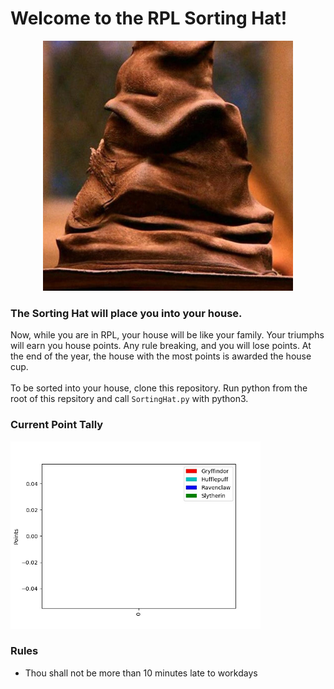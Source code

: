 # Welcome to the RPL Sorting Hat!

<center>
<img src="/assets/theHat.jpeg" width="400">
</center>

### The Sorting Hat will place you into your house.
Now, while you are in RPL, your house will be like your family. Your triumphs will earn you house points. Any rule breaking, and you will lose points. At the end of the year, the house with the most points is awarded the house cup.
<br/>
<br/>
To be sorted into your house, clone this repository. Run python from the root of this repsitory and call `SortingHat.py` with python3.

### Current Point Tally
<img src="/assets/pointTally.jpg" width="400">

### Rules
* Thou shall not be more than 10 minutes late to workdays
